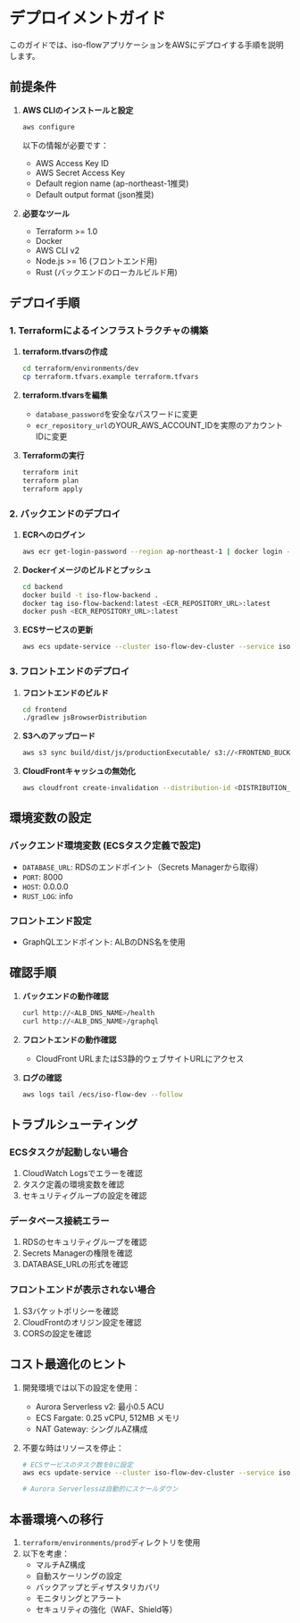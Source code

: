 # デプロイメントガイド

このガイドでは、iso-flowアプリケーションをAWSにデプロイする手順を説明します。

## 前提条件

1. **AWS CLIのインストールと設定**
   ```bash
   aws configure
   ```
   以下の情報が必要です：
   - AWS Access Key ID
   - AWS Secret Access Key
   - Default region name (ap-northeast-1推奨)
   - Default output format (json推奨)

2. **必要なツール**
   - Terraform >= 1.0
   - Docker
   - AWS CLI v2
   - Node.js >= 16 (フロントエンド用)
   - Rust (バックエンドのローカルビルド用)

## デプロイ手順

### 1. Terraformによるインフラストラクチャの構築

1. **terraform.tfvarsの作成**
   ```bash
   cd terraform/environments/dev
   cp terraform.tfvars.example terraform.tfvars
   ```

2. **terraform.tfvarsを編集**
   - `database_password`を安全なパスワードに変更
   - `ecr_repository_url`のYOUR_AWS_ACCOUNT_IDを実際のアカウントIDに変更

3. **Terraformの実行**
   ```bash
   terraform init
   terraform plan
   terraform apply
   ```

### 2. バックエンドのデプロイ

1. **ECRへのログイン**
   ```bash
   aws ecr get-login-password --region ap-northeast-1 | docker login --username AWS --password-stdin <YOUR_ACCOUNT_ID>.dkr.ecr.ap-northeast-1.amazonaws.com
   ```

2. **Dockerイメージのビルドとプッシュ**
   ```bash
   cd backend
   docker build -t iso-flow-backend .
   docker tag iso-flow-backend:latest <ECR_REPOSITORY_URL>:latest
   docker push <ECR_REPOSITORY_URL>:latest
   ```

3. **ECSサービスの更新**
   ```bash
   aws ecs update-service --cluster iso-flow-dev-cluster --service iso-flow-dev-backend-service --force-new-deployment
   ```

### 3. フロントエンドのデプロイ

1. **フロントエンドのビルド**
   ```bash
   cd frontend
   ./gradlew jsBrowserDistribution
   ```

2. **S3へのアップロード**
   ```bash
   aws s3 sync build/dist/js/productionExecutable/ s3://<FRONTEND_BUCKET_NAME>/ --delete
   ```

3. **CloudFrontキャッシュの無効化**
   ```bash
   aws cloudfront create-invalidation --distribution-id <DISTRIBUTION_ID> --paths "/*"
   ```

## 環境変数の設定

### バックエンド環境変数 (ECSタスク定義で設定)
- `DATABASE_URL`: RDSのエンドポイント（Secrets Managerから取得）
- `PORT`: 8000
- `HOST`: 0.0.0.0
- `RUST_LOG`: info

### フロントエンド設定
- GraphQLエンドポイント: ALBのDNS名を使用

## 確認手順

1. **バックエンドの動作確認**
   ```bash
   curl http://<ALB_DNS_NAME>/health
   curl http://<ALB_DNS_NAME>/graphql
   ```

2. **フロントエンドの動作確認**
   - CloudFront URLまたはS3静的ウェブサイトURLにアクセス

3. **ログの確認**
   ```bash
   aws logs tail /ecs/iso-flow-dev --follow
   ```

## トラブルシューティング

### ECSタスクが起動しない場合
1. CloudWatch Logsでエラーを確認
2. タスク定義の環境変数を確認
3. セキュリティグループの設定を確認

### データベース接続エラー
1. RDSのセキュリティグループを確認
2. Secrets Managerの権限を確認
3. DATABASE_URLの形式を確認

### フロントエンドが表示されない場合
1. S3バケットポリシーを確認
2. CloudFrontのオリジン設定を確認
3. CORSの設定を確認

## コスト最適化のヒント

1. 開発環境では以下の設定を使用：
   - Aurora Serverless v2: 最小0.5 ACU
   - ECS Fargate: 0.25 vCPU, 512MB メモリ
   - NAT Gateway: シングルAZ構成

2. 不要な時はリソースを停止：
   ```bash
   # ECSサービスのタスク数を0に設定
   aws ecs update-service --cluster iso-flow-dev-cluster --service iso-flow-dev-backend-service --desired-count 0
   
   # Aurora Serverlessは自動的にスケールダウン
   ```

## 本番環境への移行

1. `terraform/environments/prod`ディレクトリを使用
2. 以下を考慮：
   - マルチAZ構成
   - 自動スケーリングの設定
   - バックアップとディザスタリカバリ
   - モニタリングとアラート
   - セキュリティの強化（WAF、Shield等）
